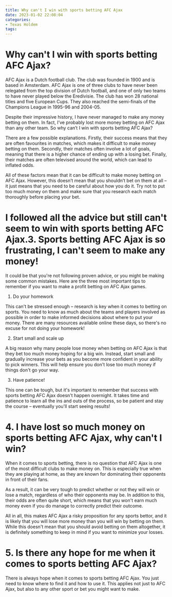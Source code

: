 ```yaml
---
title: Why can't I win with sports betting AFC Ajax
date: 2023-01-02 22:08:04
categories:
- Texas Holdem
tags:
---
```



#  Why can't I win with sports betting AFC Ajax?

AFC Ajax is a Dutch football club. The club was founded in 1900 and is based in Amsterdam. AFC Ajax is one of three clubs to have never been relegated from the top division of Dutch football, and one of only two teams to have never played below the Eredivisie. The club has won 28 national titles and five European Cups. They also reached the semi-finals of the Champions League in 1995-96 and 2004-05.

Despite their impressive history, I have never managed to make any money betting on them. In fact, I’ve probably lost more money betting on AFC Ajax than any other team. So why can’t I win with sports betting AFC Ajax?

There are a few possible explanations. Firstly, their success means that they are often favourites in matches, which makes it difficult to make money betting on them. Secondly, their matches often involve a lot of goals, meaning that there is a higher chance of ending up with a losing bet. Finally, their matches are often televised around the world, which can lead to inflated odds.

All of these factors mean that it can be difficult to make money betting on AFC Ajax. However, this doesn’t mean that you shouldn’t bet on them at all – it just means that you need to be careful about how you do it. Try not to put too much money on them and make sure that you research each match thoroughly before placing your bet.

#  I followed all the advice but still can't seem to win with sports betting AFC Ajax.3.  Sports betting AFC Ajax is so frustrating, I can't seem to make any money!

It could be that you're not following proven advice, or you might be making some common mistakes. Here are the three most important tips to remember if you want to make a profit betting on AFC Ajax games.

1. Do your homework

This can't be stressed enough – research is key when it comes to betting on sports. You need to know as much about the teams and players involved as possible in order to make informed decisions about where to put your money. There are many resources available online these days, so there's no excuse for not doing your homework!

2. Start small and scale up

A big reason why many people lose money when betting on AFC Ajax is that they bet too much money hoping for a big win. Instead, start small and gradually increase your bets as you become more confident in your ability to pick winners. This will help ensure you don't lose too much money if things don't go your way.

3. Have patience!

This one can be tough, but it's important to remember that success with sports betting AFC Ajax doesn't happen overnight. It takes time and patience to learn all the ins and outs of the process, so be patient and stay the course – eventually you'll start seeing results!

# 4. I have lost so much money on sports betting AFC Ajax, why can't I win?

When it comes to sports betting, there is no question that AFC Ajax is one of the most difficult clubs to make money on. This is especially true when they are playing at home, as they are known for dominating their opponents in front of their fans.

As a result, it can be very tough to predict whether or not they will win or lose a match, regardless of who their opponents may be. In addition to this, their odds are often quite short, which means that you won't earn much money even if you do manage to correctly predict their outcome.

All in all, this makes AFC Ajax a risky proposition for any sports bettor, and it is likely that you will lose more money than you will win by betting on them. While this doesn't mean that you should avoid betting on them altogether, it is definitely something to keep in mind if you want to minimize your losses.

# 5. Is there any hope for me when it comes to sports betting AFC Ajax?

There is always hope when it comes to sports betting AFC Ajax. You just need to know where to find it and how to use it. This applies not just to AFC Ajax, but also to any other sport or bet you might want to make.